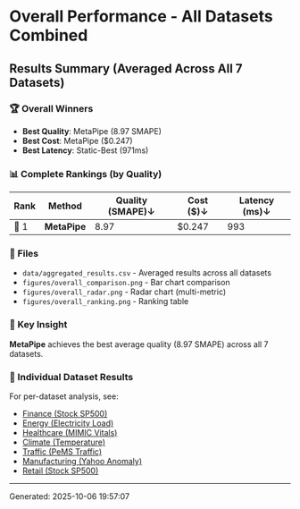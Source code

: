 # Overall Performance - All Datasets Combined

## Results Summary (Averaged Across All 7 Datasets)

### 🏆 Overall Winners

- **Best Quality**: MetaPipe (8.97 SMAPE)
- **Best Cost**: MetaPipe ($0.247)
- **Best Latency**: Static-Best (971ms)

### 📊 Complete Rankings (by Quality)

| Rank | Method | Quality (SMAPE)↓ | Cost ($)↓ | Latency (ms)↓ |
|------|--------|------------------|-----------|---------------|
| 🥇 1 | **MetaPipe** | 8.97 | $0.247 | 993 |\n| 🥈 2 | **Static-Best** | 9.69 | $0.250 | 971 |\n| 🥉 3 | **Greedy-Quality** | 9.75 | $0.256 | 1000 |\n|    4 | **Random** | 10.39 | $0.253 | 1012 |\n|    5 | **Thompson** | 10.41 | $0.253 | 981 |\n|    6 | **Greedy-Cost** | 10.83 | $0.249 | 1011 |\n
### 📁 Files

- `data/aggregated_results.csv` - Averaged results across all datasets
- `figures/overall_comparison.png` - Bar chart comparison
- `figures/overall_radar.png` - Radar chart (multi-metric)
- `figures/overall_ranking.png` - Ranking table

### 🎯 Key Insight

**MetaPipe** achieves the best average quality (8.97 SMAPE) across all 7 datasets.

### 📂 Individual Dataset Results

For per-dataset analysis, see:
- [Finance (Stock SP500)](../finance_stock_sp500/README.md)
- [Energy (Electricity Load)](../energy_electricity_load/README.md)
- [Healthcare (MIMIC Vitals)](../healthcare_mimic_vitals/README.md)
- [Climate (Temperature)](../climate_temperature/README.md)
- [Traffic (PeMS Traffic)](../traffic_pems_traffic/README.md)
- [Manufacturing (Yahoo Anomaly)](../manufacturing_yahoo_anomaly/README.md)
- [Retail (Stock SP500)](../retail_stock_sp500/README.md)

---

Generated: 2025-10-06 19:57:07
